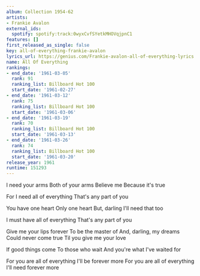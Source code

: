 ```yaml
---
album: Collection 1954-62
artists:
- Frankie Avalon
external_ids:
  spotify: spotify:track:0wyxCvfSYetkMHOVqjpnC1
features: []
first_released_as_single: false
key: all-of-everything-frankie-avalon
lyrics_url: https://genius.com/Frankie-avalon-all-of-everything-lyrics
name: All Of Everything
rankings:
- end_date: '1961-03-05'
  rank: 91
  ranking_list: Billboard Hot 100
  start_date: '1961-02-27'
- end_date: '1961-03-12'
  rank: 75
  ranking_list: Billboard Hot 100
  start_date: '1961-03-06'
- end_date: '1961-03-19'
  rank: 70
  ranking_list: Billboard Hot 100
  start_date: '1961-03-13'
- end_date: '1961-03-26'
  rank: 74
  ranking_list: Billboard Hot 100
  start_date: '1961-03-20'
release_year: 1961
runtime: 151293
---
```

I need your arms
Both of your arms
Believe me
Because it's true

For I need all of everything
That's any part of you

You have one heart
Only one heart
But, darling
I'll need that too

I must have all of everything
That's any part of you

Give me your lips forever
To be the master of
And, darling, my dreams
Could never come true
Til you give me your love

If good things come
To those who wait
And you're what I've waited for

For you are all of everything
I'll be forever more
For you are all of everything
I'll need forever more
